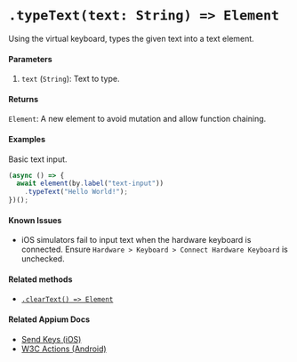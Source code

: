 # `.typeText(text: String) => Element`

Using the virtual keyboard, types the given text into a text element.

#### Parameters

1. `text` (`String`): Text to type.

#### Returns

`Element`: A new element to avoid mutation and allow function chaining.

#### Examples

Basic text input.

```javascript
(async () => {
  await element(by.label("text-input"))
    .typeText("Hello World!");
})();
```

#### Known Issues

- iOS simulators fail to input text when the hardware keyboard is connected. Ensure `Hardware > Keyboard > Connect Hardware Keyboard` is unchecked.

#### Related methods

- [`.clearText() => Element`](./clearText.md)

#### Related Appium Docs

- [Send Keys (iOS)](http://appium.io/docs/en/commands/element/actions/send-keys/)
- [W3C Actions (Android)](http://appium.io/docs/en/commands/interactions/actions/)
